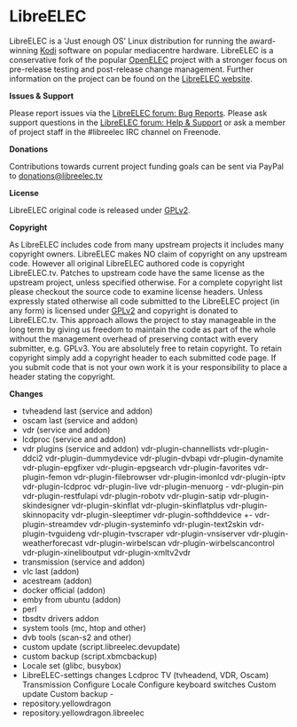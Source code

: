 # LibreELEC

LibreELEC is a 'Just enough OS' Linux distribution for running the award-winning [Kodi](https://kodi.tv) software on popular mediacentre hardware. LibreELEC is a conservative fork of the popular [OpenELEC](http://openelec.tv) project with a stronger focus on pre-release testing and post-release change management. Further information on the project can be found on the [LibreELEC website](https://libreelec.tv).

**Issues & Support**

Please report issues via the [LibreELEC forum: Bug Reports](https://forum.libreelec.tv/forum-35.html). Please ask support questions in the [LibreELEC forum: Help & Support](https://forum.libreelec.tv/forum-3.html) or ask a member of project staff in the #libreelec IRC channel on Freenode.

**Donations**

Contributions towards current project funding goals can be sent via PayPal to donations@libreelec.tv

**License**

LibreELEC original code is released under [GPLv2](https://www.gnu.org/licenses/gpl-2.0.html).

**Copyright**

As LibreELEC includes code from many upstream projects it includes many copyright owners. LibreELEC makes NO claim of copyright on any upstream code. However all original LibreELEC authored code is copyright LibreELEC.tv. Patches to upstream code have the same license as the upstream project, unless specified otherwise. For a complete copyright list please checkout the source code to examine license headers. Unless expressly stated otherwise all code submitted to the LibreELEC project (in any form) is licensed under [GPLv2](https://www.gnu.org/licenses/gpl-2.0.html) and copyright is donated to LibreELEC.tv. This approach allows the project to stay manageable in the long term by giving us freedom to maintain the code as part of the whole without the management overhead of preserving contact with every submitter, e.g. GPLv3. You are absolutely free to retain copyright. To retain copyright simply add a copyright header to each submitted code page. If you submit code that is not your own work it is your responsibility to place a header stating the copyright.

**Changes**

* tvheadend last (service and addon)
* oscam last (service and addon)
* vdr (service and addon)
* lcdproc (service and addon) 
* vdr plugins (service and addon)
  vdr-plugin-channellists
  vdr-plugin-ddci2
  vdr-plugin-dummydevice
  vdr-plugin-dvbapi
  vdr-plugin-dynamite
  vdr-plugin-epgfixer
  vdr-plugin-epgsearch
  vdr-plugin-favorites
  vdr-plugin-femon
  vdr-plugin-filebrowser
  vdr-plugin-imonlcd
  vdr-plugin-iptv
  vdr-plugin-lcdproc
  vdr-plugin-live
  vdr-plugin-menuorg - 
  vdr-plugin-pin
  vdr-plugin-restfulapi
  vdr-plugin-robotv
  vdr-plugin-satip
  vdr-plugin-skindesigner
  vdr-plugin-skinflat
  vdr-plugin-skinflatplus
  vdr-plugin-skinnopacity
  vdr-plugin-sleeptimer
  vdr-plugin-softhddevice +-
  vdr-plugin-streamdev
  vdr-plugin-systeminfo
  vdr-plugin-text2skin
  vdr-plugin-tvguideng
  vdr-plugin-tvscraper
  vdr-plugin-vnsiserver
  vdr-plugin-weatherforecast
  vdr-plugin-wirbelscan
  vdr-plugin-wirbelscancontrol
  vdr-plugin-xineliboutput
  vdr-plugin-xmltv2vdr
* transmission (service and addon)
* vlc last (addon)
* acestream (addon)
* docker official (addon)
* emby from ubuntu (addon)
* perl
* tbsdtv drivers addon
* system tools (mc, htop and other)
* dvb tools (scan-s2 and other)
* custom update (script.libreelec.devupdate)
* custom backup (script.xbmcbackup)
* Locale set (glibc, busybox)
* LibreELEC-settings changes
  Lcdproc
  TV (tvheadend, VDR, Oscam)
  Transmission
  Configure Locale
  Configure keyboard switches
  Custom update
  Custom backup -
* repository.yellowdragon
* repository.yellowdragon.libreelec
